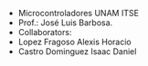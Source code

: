 - Microcontroladores UNAM ITSE
- Prof.: José Luis Barbosa.
- Collaborators:
-   Lopez Fragoso Alexis Horacio
-   Castro Dominguez Isaac Daniel

<!---
Isaac-dcd/Isaac-dcd is a ✨ special ✨ repository because its `README.md` (this file) appears on your GitHub profile.
You can click the Preview link to take a look at your changes.
--->
